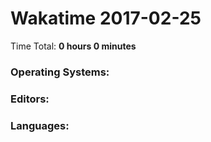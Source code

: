 # Wakatime 2017-02-25

Time Total: **0 hours 0 minutes**

### Operating Systems:

### Editors:

### Languages:

